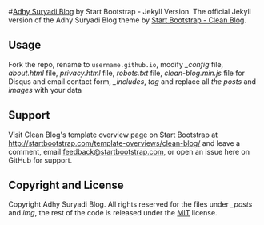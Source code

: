 #[Adhy Suryadi Blog](http://kompiajaib.github.io/)
by Start Bootstrap - Jekyll Version. The official Jekyll version of the Adhy Suryadi Blog theme by [Start Bootstrap - Clean Blog](http://startbootstrap.com/template-overviews/clean-blog/).

## Usage
Fork the repo, rename to `username.github.io`, modify *_config* file, *about.html* file, *privacy.html* file, *robots.txt* file, *clean-blog.min.js* file for Disqus and email contact form, *_includes*, *tag* and replace all *the posts* and *images* with your data

## Support
Visit Clean Blog's template overview page on Start Bootstrap at http://startbootstrap.com/template-overviews/clean-blog/ and leave a comment, email feedback@startbootstrap.com, or open an issue here on GitHub for support.

## Copyright and License
Copyright Adhy Suryadi Blog. All rights reserved for the files under *_posts* and *img*, the rest of the code is released under the [MIT](https://github.com/KompiAjaib/kompiajaib.github.io/blob/master/LICENSE) license.
